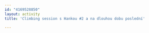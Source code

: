 ```yaml
---
id: "4169528850"
layout: activity
title: 'Climbing session s Hankou #2 a na dlouhou dobu poslední'

---
```

